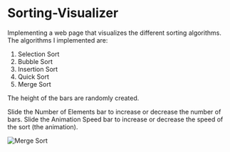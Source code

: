 # Sorting-Visualizer

Implementing a web page that visualizes the different sorting algorithms.
The algorithms I implemented are:
1. Selection Sort
2. Bubble Sort
3. Insertion Sort
4. Quick  Sort
5. Merge Sort

The height of the bars are randomly created.

Slide the Number of Elements bar to increase or decrease the number of bars.
Slide the Animation Speed bar to increase or decrease the speed of the sort (the animation).

![Merge Sort](https://media.giphy.com/media/Y41xcoHNHXQRyECUnO/giphy.gif)